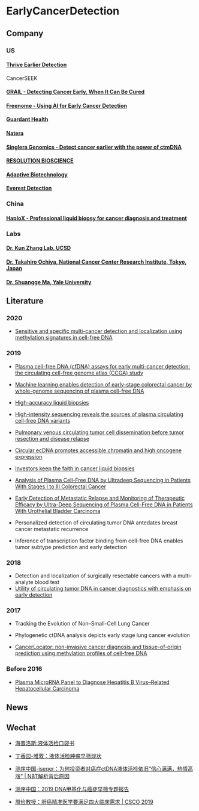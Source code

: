# EarlyCancerDetection

## Company

### US

#### [Thrive Earlier Detection](https://thrivedetect.com/)
CancerSEEK

#### [GRAIL - Detecting Cancer Early, When It Can Be Cured](https://grail.com/)

#### [Freenome - Using AI for Early Cancer Detection](https://www.freenome.com/)

#### [Guardant Health](https://guardanthealth.com/)

#### [Natera](https://www.natera.com/)

#### [Singlera Genomics - Detect cancer earlier with the power of ctmDNA](https://singleraoncology.com/)

#### [RESOLUTION BIOSCIENCE](http://www.resolutionbio.com/)

#### [Adaptive Biotechnology](https://www.adaptivebiotech.com/)

#### [Everest Detection](https://everestdetection.com/)


### China

#### [HaploX - Professional liquid biopsy for cancer diagnosis and treatment](https://www.haplox.com/)

### Labs

#### [Dr. Kun Zhang Lab, UCSD](http://genome-tech.ucsd.edu/ZhangLab/)

#### [Dr. Takahiro Ochiya, National Cancer Center Research Institute, Tokyo, Japan](https://www.researchgate.net/profile/Takahiro_Ochiya/research)

#### [Dr. Shuangge Ma, Yale University](https://publichealth.yale.edu/profile/shuangge_ma/)

## Literature

### 2020

* [Sensitive and specific multi-cancer detection and localization using methylation signatures in cell-free DNA](https://www.annalsofoncology.org/article/S0923-7534(20)36058-0/fulltext)

### 2019
* [Plasma cell-free DNA (cfDNA) assays for early multi-cancer detection: the circulating cell-free genome atlas (CCGA) study](https://grail.com/wp-content/uploads/2018/10/ESMO_2018_Liu_CCGA1_Test_ORP_Final.pdf)

* [Machine learning enables detection of early-stage colorectal cancer by whole-genome sequencing of plasma cell-free DNA](https://bmccancer.biomedcentral.com/articles/10.1186/s12885-019-6003-8)

* [High-accuracy liquid biopsies](https://www.nature.com/articles/s41591-019-0690-1)  

* [High-intensity sequencing reveals the sources of plasma circulating cell-free DNA variants](https://www.nature.com/articles/s41591-019-0652-7)  

* [Pulmonary venous circulating tumor cell dissemination before tumor resection and disease relapse](https://www.nature.com/articles/s41591-019-0593-1)  

* [Circular ecDNA promotes accessible chromatin and high oncogene expression](https://www.nature.com/articles/s41586-019-1763-5)  

* [Investors keep the faith in cancer liquid biopsies](https://www.nature.com/articles/d41587-019-00022-7)  

* [Analysis of Plasma Cell-Free DNA by Ultradeep Sequencing in Patients With Stages I to III Colorectal Cancer](https://jamanetwork.com/journals/jamaoncology/fullarticle/2733132)

* [Early Detection of Metastatic Relapse and Monitoring of Therapeutic Efficacy by Ultra-Deep Sequencing of Plasma Cell-Free DNA in Patients With Urothelial Bladder Carcinoma](https://ascopubs.org/doi/full/10.1200/JCO.18.02052?url_ver=Z39.88-2003&rfr_id=ori:rid:crossref.org&rfr_dat=cr_pub%3dpubmed)

* Personalized detection of circulating tumor DNA antedates breast cancer metastatic recurrence  

* Inference of transcription factor binding from cell-free DNA enables tumor subtype prediction and early detection  

### 2018

* Detection and localization of surgically resectable cancers with a multi-analyte blood test
* [Utility of circulating tumor DNA in cancer diagnostics with emphasis on early detection](https://bmcmedicine.biomedcentral.com/articles/10.1186/s12916-018-1157-9)

### 2017

* Tracking the Evolution of Non–Small-Cell Lung Cancer  

* Phylogenetic ctDNA analysis depicts early stage lung cancer evolution  

* [CancerLocator: non-invasive cancer diagnosis and tissue-of-origin prediction using methylation profiles of cell-free DNA](https://genomebiology.biomedcentral.com/articles/10.1186/s13059-017-1191-5)  

### Before 2016

* [Plasma MicroRNA Panel to Diagnose Hepatitis B Virus–Related Hepatocellular Carcinoma](https://ascopubs.org/doi/10.1200/JCO.2011.38.2697)


## News


## Wechat
* [海普洛斯:液体活检口袋书](https://bookdown.org/youcai/Liquid_biopsy_PocketBook/what-is-liquid-biopsy.html)
* [丁香园-雅敦：液体活检肿瘤早筛现状](https://mp.weixin.qq.com/s/KtARYODUocv9tLFKGb7D2w)  

* [测序中国-iseqer：为何投资者对癌症ctDNA液体活检依旧“信心满满，热情高涨” | NBT解析背后原因](https://mp.weixin.qq.com/s/XbXB8cpw1uMQMId7uIirfA)  
* [测序中国：2019 DNA甲基化与癌症早筛专题报告](https://admin.tj.seqchina.cn/download/9) 

* [周俭教授：肝癌精准医学要满足四大临床需求 | CSCO 2019](https://xueqiu.com/1912517390/133186773)  
